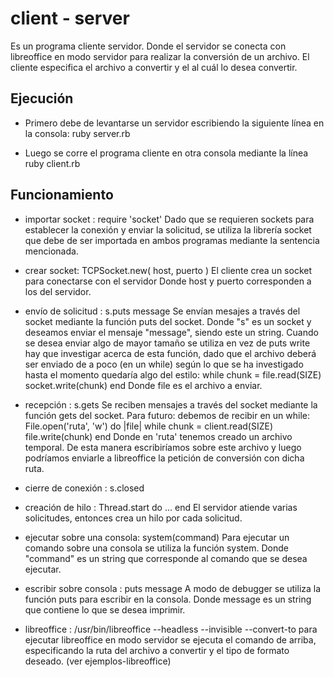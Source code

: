 client - server 
===============

Es un programa cliente servidor. Donde el servidor se conecta
con libreoffice en modo servidor para realizar la conversión de
un archivo. 
El cliente especifica el archivo a convertir y el al cuál lo desea
convertir.

Ejecución
---------

* Primero debe de levantarse un servidor escribiendo la siguiente 
línea en la consola: ruby server.rb

* Luego se corre el programa cliente en otra consola mediante la 
línea ruby client.rb

Funcionamiento
--------------

* importar socket : require 'socket'
Dado que se requieren sockets para establecer la conexión y 
enviar la solicitud, se utiliza la librería socket que debe
de ser importada en ambos programas mediante la sentencia
mencionada.

* crear socket:  TCPSocket.new( host, puerto )
El cliente crea un socket para conectarse con el servidor 
Donde host y puerto corresponden a los del servidor. 

* envío de solicitud : s.puts message
Se envían mesajes a través del socket mediante la función 
puts del socket. Donde "s" es un socket y deseamos enviar el 
mensaje "message", siendo este un string.
Cuando se desea enviar algo de mayor tamaño se utiliza en vez de puts write
hay que investigar acerca de esta función, dado que el archivo deberá ser enviado
de a poco (en un while) según lo que se ha investigado hasta el momento quedaría 
algo del estilo: 
while chunk = file.read(SIZE)
      socket.write(chunk)
end 
Donde file es el archivo a enviar.

* recepción : s.gets
Se reciben mensajes a través del socket mediante la función gets
del socket. 
Para futuro: debemos de recibir en un while:
File.open('ruta', 'w') do |file|
while chunk = client.read(SIZE)
     file.write(chunk)
end
Donde en 'ruta' tenemos creado un archivo temporal. De esta manera escribiríamos sobre
este archivo y luego podríamos enviarle a libreoffice la petición de conversión con dicha
ruta. 


* cierre de conexión : s.closed

* creación de hilo : Thread.start do
		        ...
		     end
El servidor atiende varias solicitudes, entonces crea un hilo por 
cada solicitud. 

* ejecutar sobre una consola: system(command)
Para ejecutar un comando sobre una consola se utiliza la función system.
Donde "command" es un string que corresponde al comando que se desea 
ejecutar.

* escribir sobre consola : puts message
A modo de debugger se utiliza la función puts para escribir en la consola.
Donde message es un string que contiene lo que se desea imprimir.

* libreoffice : /usr/bin/libreoffice --headless --invisible --convert-to 
para ejecutar libreoffice en modo servidor se ejecuta el comando de arriba,
especificando la ruta del archivo a convertir y el tipo de formato deseado.
(ver ejemplos-libreoffice)



